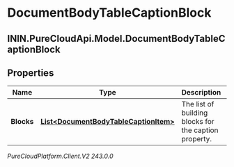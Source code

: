 # DocumentBodyTableCaptionBlock

## ININ.PureCloudApi.Model.DocumentBodyTableCaptionBlock

## Properties

|Name | Type | Description | Notes|
|------------ | ------------- | ------------- | -------------|
| **Blocks** | [**List&lt;DocumentBodyTableCaptionItem&gt;**](DocumentBodyTableCaptionItem) | The list of building blocks for the caption property. | |



_PureCloudPlatform.Client.V2 243.0.0_
